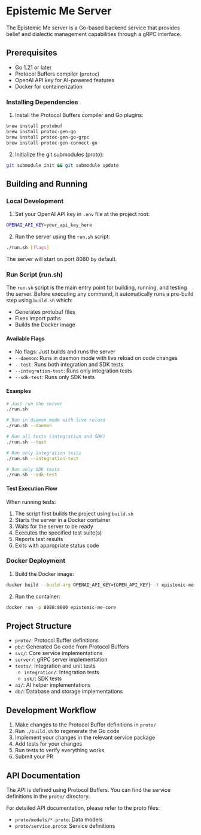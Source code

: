 # Epistemic Me Server

The Epistemic Me server is a Go-based backend service that provides belief and dialectic management capabilities through a gRPC interface.

## Prerequisites

- Go 1.21 or later
- Protocol Buffers compiler (`protoc`)
- OpenAI API key for AI-powered features
- Docker for containerization

### Installing Dependencies

1. Install the Protocol Buffers compiler and Go plugins:

```bash
brew install protobuf
brew install protoc-gen-go
brew install protoc-gen-go-grpc
brew install protoc-gen-connect-go
```

2. Initialize the git submodules (proto):

```bash
git submodule init && git submodule update
```

## Building and Running

### Local Development

1. Set your OpenAI API key in `.env` file at the project root:

```bash
OPENAI_API_KEY=your_api_key_here
```

2. Run the server using the `run.sh` script:

```bash
./run.sh [flags]
```

The server will start on port 8080 by default.

### Run Script (run.sh)

The `run.sh` script is the main entry point for building, running, and testing the server. Before executing any command, it automatically runs a pre-build step using `build.sh` which:
- Generates protobuf files
- Fixes import paths
- Builds the Docker image

#### Available Flags

- No flags: Just builds and runs the server
- `--daemon`: Runs in daemon mode with live reload on code changes
- `--test`: Runs both integration and SDK tests
- `--integration-test`: Runs only integration tests
- `--sdk-test`: Runs only SDK tests

#### Examples

```bash
# Just run the server
./run.sh

# Run in daemon mode with live reload
./run.sh --daemon

# Run all tests (integration and SDK)
./run.sh --test

# Run only integration tests
./run.sh --integration-test

# Run only SDK tests
./run.sh --sdk-test
```

#### Test Execution Flow

When running tests:
1. The script first builds the project using `build.sh`
2. Starts the server in a Docker container
3. Waits for the server to be ready
4. Executes the specified test suite(s)
5. Reports test results
6. Exits with appropriate status code

### Docker Deployment

1. Build the Docker image:

```bash
docker build --build-arg OPENAI_API_KEY={OPEN_API_KEY} -t epistemic-me-core .
```

2. Run the container:

```bash
docker run -p 8080:8080 epistemic-me-core
```

## Project Structure

- `proto/`: Protocol Buffer definitions
- `pb/`: Generated Go code from Protocol Buffers
- `svc/`: Core service implementations
- `server/`: gRPC server implementation
- `tests/`: Integration and unit tests
  - `integration/`: Integration tests
  - `sdk/`: SDK tests
- `ai/`: AI helper implementations
- `db/`: Database and storage implementations

## Development Workflow

1. Make changes to the Protocol Buffer definitions in `proto/`
2. Run `./build.sh` to regenerate the Go code
3. Implement your changes in the relevant service package
4. Add tests for your changes
5. Run tests to verify everything works
6. Submit your PR

## API Documentation

The API is defined using Protocol Buffers. You can find the service definitions in the `proto/` directory.

For detailed API documentation, please refer to the proto files:
- `proto/models/*.proto`: Data models
- `proto/service.proto`: Service definitions
